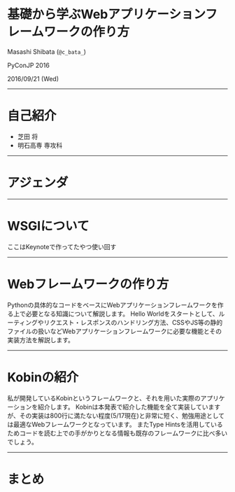 # 基礎から学ぶWebアプリケーションフレームワークの作り方

Masashi Shibata (`@c_bata_`)

PyConJP 2016

2016/09/21 (Wed)

---
# 自己紹介

- 芝田 将
- 明石高専 専攻科

---
# アジェンダ


---
# WSGIについて

ここはKeynoteで作ってたやつ使い回す


---
# Webフレームワークの作り方

Pythonの具体的なコードをベースにWebアプリケーションフレームワークを作る上で必要となる知識について解説します。
Hello Worldをスタートとして、ルーティングやリクエスト・レスポンスのハンドリング方法、CSSやJS等の静的ファイルの扱いなどWebアプリケーションフレームワークに必要な機能とその実装方法を解説します。

---
# Kobinの紹介

私が開発しているKobinというフレームワークと、それを用いた実際のアプリケーションを紹介します。
Kobinは本発表で紹介した機能を全て実装していますが、その実装は800行に満たない程度(5/17現在)と非常に短く、勉強用途としては最適なWebフレームワークとなっています。
またType Hintsを活用しているためコードを読む上での手がかりとなる情報も既存のフレームワークに比べ多いでしょう。

---
# まとめ


